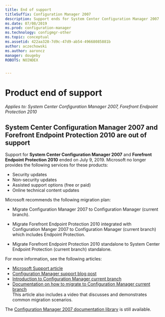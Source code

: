 ```yaml
---
title: End of support
titleSuffix: Configuration Manager 2007
description: Support ends for System Center Configuration Manager 2007 and Forefront Endpoint Protection 2010 on July 9, 2019.
ms.date: 07/08/2019
ms.prod: configuration-manager
ms.technology: configmgr-other
ms.topic: conceptual
ms.assetid: 422aa328-7d9c-47d9-ab54-49668085881b
author: aczechowski
ms.author: aaroncz
manager: dougeby
ROBOTS: NOINDEX


---
```


# Product end of support

*Applies to: System Center Configuration Manager 2007, Forefront Endpoint Protection 2010*

## **System Center Configuration Manager 2007** and **Forefront Endpoint Protection 2010** are out of support

Support for **System Center Configuration Manager 2007** and **Forefront Endpoint Protection 2010** ended on July 9, 2019. Microsoft no longer provides the following services for these products:

- Security updates
- Non-security updates
- Assisted support options (free or paid)
- Online technical content updates

Microsoft recommends the following migration plan:

- Migrate Configuration Manager 2007 to Configuration Manager (current branch).  

- Migrate Forefront Endpoint Protection 2010 integrated with Configuration Manger 2007 to Configuration Manager (current branch) which includes Endpoint Protection.  

- Migrate Forefront Endpoint Protection 2010 standalone to System Center Endpoint Protection (current branch) standalone.  

For more information, see the following articles:

- [Microsoft Support article](https://support.microsoft.com/help/4096323)  
- [Configuration Manager support blog post](https://techcommunity.microsoft.com/t5/configuration-manager-blog/configuration-manager-2007-approaching-end-of-support-what-you/ba-p/274995)  
- [Introduction to Configuration Manager current branch](../understand/introduction.md)  
- [Documentation on how to migrate to Configuration Manager current branch](../migration/migrate-data-between-hierarchies.md)  
    This article also includes a video that discusses and demonstrates common migration scenarios.

The [Configuration Manager 2007 documentation library](https://docs.microsoft.com/previous-versions/system-center/configuration-manager-2007/bb735860\(v=technet.10\)) is still available.
